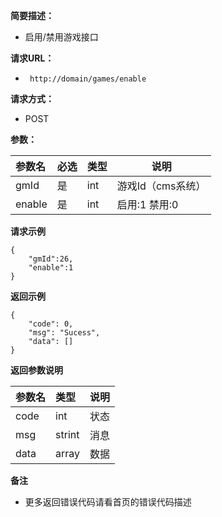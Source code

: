     
**简要描述：** 

- 启用/禁用游戏接口

**请求URL：** 
- ` http://domain/games/enable`
  
**请求方式：**
- POST 

**参数：** 

|参数名|必选|类型|说明|
|:----    |:---|:----- |-----   |
|gmId |是  |int |游戏Id（cms系统）   |
|enable |是  |int |启用:1 禁用:0   |

 **请求示例**
``` 
{
    "gmId":26,
	"enable":1
}
```
 **返回示例**

``` 
{
    "code": 0,
    "msg": "Sucess",
    "data": []
}
```

 **返回参数说明** 

|参数名|类型|说明|
|:-----  |:-----|-----                           |
|code |int   |状态  |
|msg  |strint   |消息  |
|data |array   |数据  |

 **备注** 

- 更多返回错误代码请看首页的错误代码描述


